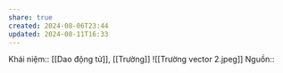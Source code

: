```yaml
---
share: true
created: 2024-08-06T23:44
updated: 2024-08-11T16:33
---
```

Khái niệm:: [[Dao động tử]], [[Trường]]
![[Trường vector 2.jpeg]]
Nguồn:: 